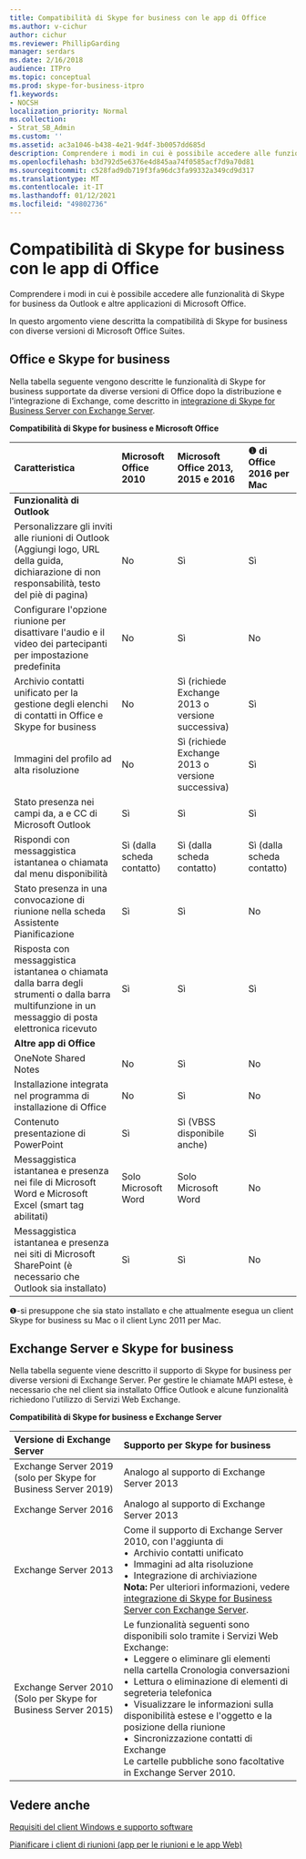 ```yaml
---
title: Compatibilità di Skype for business con le app di Office
ms.author: v-cichur
author: cichur
ms.reviewer: PhillipGarding
manager: serdars
ms.date: 2/16/2018
audience: ITPro
ms.topic: conceptual
ms.prod: skype-for-business-itpro
f1.keywords:
- NOCSH
localization_priority: Normal
ms.collection:
- Strat_SB_Admin
ms.custom: ''
ms.assetid: ac3a1046-b438-4e21-9d4f-3b0057dd685d
description: Comprendere i modi in cui è possibile accedere alle funzionalità di Skype for business da Outlook e altre applicazioni di Microsoft Office.
ms.openlocfilehash: b3d792d5e6376e4d845aa74f0585acf7d9a70d81
ms.sourcegitcommit: c528fad9db719f3fa96dc3fa99332a349cd9d317
ms.translationtype: MT
ms.contentlocale: it-IT
ms.lasthandoff: 01/12/2021
ms.locfileid: "49802736"
---
```

# <a name="skype-for-business-compatibility-with-office-apps"></a>Compatibilità di Skype for business con le app di Office
 
Comprendere i modi in cui è possibile accedere alle funzionalità di Skype for business da Outlook e altre applicazioni di Microsoft Office.
  
In questo argomento viene descritta la compatibilità di Skype for business con diverse versioni di Microsoft Office Suites. 
  
## <a name="office-and-skype-for-business"></a>Office e Skype for business

Nella tabella seguente vengono descritte le funzionalità di Skype for business supportate da diverse versioni di Office dopo la distribuzione e l'integrazione di Exchange, come descritto in [integrazione di Skype for Business Server con Exchange Server](../../deploy/integrate-with-exchange-server/integrate-with-exchange-server.md).
  
**Compatibilità di Skype for business e Microsoft Office**

|**Caratteristica**|**Microsoft Office 2010**|**Microsoft Office 2013, 2015 e 2016**|&#x2776; **di Office 2016 per Mac** |
|:-----|:-----|:-----|:-----|
|**Funzionalità di Outlook** ||||
|Personalizzare gli inviti alle riunioni di Outlook (Aggiungi logo, URL della guida, dichiarazione di non responsabilità, testo del piè di pagina)  |No  |Sì   |Sì|
|Configurare l'opzione riunione per disattivare l'audio e il video dei partecipanti per impostazione predefinita    |No    |Sì    |No    |
|Archivio contatti unificato per la gestione degli elenchi di contatti in Office e Skype for business    |No    |Sì (richiede Exchange 2013 o versione successiva)    |Sì    |
|Immagini del profilo ad alta risoluzione    |No    |Sì (richiede Exchange 2013 o versione successiva)    |Sì    |
|Stato presenza nei campi da, a e CC di Microsoft Outlook    |Sì    |Sì    |Sì    |
|Rispondi con messaggistica istantanea o chiamata dal menu disponibilità    |Sì (dalla scheda contatto)    |Sì (dalla scheda contatto)    |Sì (dalla scheda contatto)    |
|Stato presenza in una convocazione di riunione nella scheda Assistente Pianificazione    |Sì    |Sì    |No    |
|Risposta con messaggistica istantanea o chiamata dalla barra degli strumenti o dalla barra multifunzione in un messaggio di posta elettronica ricevuto    |Sì    |Sì    |Sì    |
|**Altre app di Office**   ||||
|OneNote Shared Notes    |No    |Sì    |No    |
|Installazione integrata nel programma di installazione di Office    |No    |Sì    |No    |
|Contenuto presentazione di PowerPoint    |Sì    |Sì (VBSS disponibile anche)    |Sì    |
|Messaggistica istantanea e presenza nei file di Microsoft Word e Microsoft Excel (smart tag abilitati)    |Solo Microsoft Word    |Solo Microsoft Word    |No    |
|Messaggistica istantanea e presenza nei siti di Microsoft SharePoint (è necessario che Outlook sia installato)    |Sì    |Sì    |No    |
   
&#x2776;-si presuppone che sia stato installato e che attualmente esegua un client Skype for business su Mac o il client Lync 2011 per Mac.
  
## <a name="exchange-server-and-skype-for-business"></a>Exchange Server e Skype for business

Nella tabella seguente viene descritto il supporto di Skype for business per diverse versioni di Exchange Server. Per gestire le chiamate MAPI estese, è necessario che nel client sia installato Office Outlook e alcune funzionalità richiedono l'utilizzo di Servizi Web Exchange.
  
**Compatibilità di Skype for business e Exchange Server**

|**Versione di Exchange Server**|**Supporto per Skype for business**|
|:-----|:-----|
|Exchange Server 2019 (solo per Skype for Business Server 2019) |Analogo al supporto di Exchange Server 2013    |
|Exchange Server 2016    |Analogo al supporto di Exchange Server 2013  <br/> |
|Exchange Server 2013  <br/> |Come il supporto di Exchange Server 2010, con l'aggiunta di  <br/>&bull;&nbsp;&nbsp;Archivio contatti unificato  <br/>&bull;&nbsp;&nbsp;Immagini ad alta risoluzione  <br/>&bull;&nbsp;&nbsp;Integrazione di archiviazione  <br/> **Nota:** Per ulteriori informazioni, vedere [integrazione di Skype for Business Server con Exchange Server](../../deploy/integrate-with-exchange-server/integrate-with-exchange-server.md).  <br/> |
|Exchange Server 2010  <br/>(Solo per Skype for Business Server 2015) |Le funzionalità seguenti sono disponibili solo tramite i Servizi Web Exchange:  <br/>&bull;&nbsp;&nbsp;Leggere o eliminare gli elementi nella cartella Cronologia conversazioni  <br/>&bull;&nbsp;&nbsp;Lettura o eliminazione di elementi di segreteria telefonica  <br/>&bull;&nbsp;&nbsp;Visualizzare le informazioni sulla disponibilità estese e l'oggetto e la posizione della riunione  <br/>&bull;&nbsp;&nbsp;Sincronizzazione contatti di Exchange  <br/> Le cartelle pubbliche sono facoltative in Exchange Server 2010.  <br/> |
   
## <a name="see-also"></a>Vedere anche
 
[Requisiti del client Windows e supporto software](windows-requirements.md)
  
[Pianificare i client di riunioni (app per le riunioni e le app Web)](meetings-clients.md)

